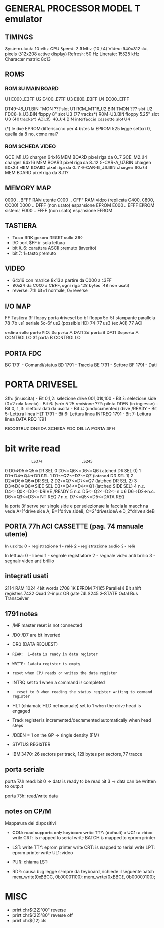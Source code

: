 # GENERAL PROCESSOR MODEL T emulator

## TIMINGS

System clock: 10 Mhz
CPU Speed: 2.5 Mhz (10 / 4)
Video: 640x312 dot pixels (512x208 active display)
Refresh: 50 Hz
Linerate: 15625 kHz
Character matrix: 8x13

## ROMS

### ROM SU MAIN BOARD

U1	E000..E3FF
U2	E400..E7FF
U3	E800..EBFF
U4	EC00..EFFF

DT49-48_U1.BIN     TMON ???             slot U1
ROM_MT16_U2.BIN    TMON ???             slot U2
FDC8-8_U3.BIN      floppy 8"            slot U3   (77 tracks*)
ROM-U3.BIN         floppy 5.25"         slot U3   (40 tracks*)
ACI_15-48_U4.BIN   interfaccia cassette slot U4

(*) le due EPROM differiscono per 4 bytes
    la EPROM 525 legge settori 0, quella da 8 no, come mai?

### ROM SCHEDA VIDEO

GCE_M1.U3          chargen 64x16        MEM BOARD  pixel riga da 0..7
GCE_M2.U4          chargen 64x16        MEM BOARD  pixel riga da 8..12
G-CAR-A_U7.BIN     chargen 80x24        MEM BOARD  pixel riga da 0..7
G-CAR-B_U8.BIN     chargen 80x24        MEM BOARD  pixel riga da 8..11?

## MEMORY MAP

0000 .. BFFF RAM utente
C000 .. CFFF RAM video  (replicata C400, C800, CC00)
D000 .. DFFF (non usato) espansione EPROM
E000 .. EFFF EPROM sistema
F000 .. FFFF (non usato) espansione EPROM

## TASTIERA

- Tasto BRK genera RESET sullo Z80
- I/O port $FF in sola lettura
- bit 0..6: carattera ASCII premuto (inverito)
- bit 7: 1=tasto premuto

## VIDEO

- 64x16 con matrice 8x13 a partire da C000 a c3FF
- 80x24 da C000 a CBFF, ogni riga 128 bytes (48 non usati)
- reverse: 7th bit=1 normale, 0=reverse

## I/O MAP

FF      Tastiera
3f      floppy porta drivesel
bc-bf   floppy
5c-5f   stampante parallela
78-7b   us1 seriale
6c-6f   us2 (possible HD)
74-77   us3 (ex ACI)
77      ACI

ordine delle porte PIO:
3c porta A DATI
3d porta B DATI
3e porta A CONTROLLO
3f porta B CONTROLLO

## PORTA FDC

BC 1791 - Comandi/status
BD 1791 - Traccia
BE 1791 - Settore
BF 1791 - Dati  

# PORTA DRIVESEL
3fh: (in uscita)
    - Bit 0,1,2: selezione drive 001,010,100
    - Bit 3: selezione side (0=2.nda faccia)
    - Bit 6: (solo 5.25 revisione ???) pilota DDEN
    (in ingresso)
    - Bit 0, 1, 3: rilettura dati da uscita
    - Bit 4: (undocumented) drive /READY
    - Bit 5: Lettura linea HLT 1791
    - Bit 6: Lettura linea INTREQ 1791
    - Bit 7: Lettura linea DATA REQ 1791

RICOSTRUZIONE DA SCHEDA FDC DELLA PORTA 3FH

bit         write                  read
=====================================================================
                LS374                  LS245
0           D0=>D5=>Q5=>DR SEL 0   D0<=Q6<=D6<=Q6 (latched DR SEL 0)
1           D1=>D4=>Q4=>DR SEL 1   D1<=Q7<=D7<=Q7 (latched DR SEL 1)
2           D2=>D6=>Q6=>DR SEL 2   D2<=Q7<=D7<=Q7 (latched DR SEL 2)
3           D3=>D8=>Q8=>SIDE SEL   D3<=Q4<=D4<=Q1 (latched SIDE SEL)
4           n.c.                   D4<=Q0<=D0<=DRIVE /READY
5           n.c.                   D5<=Q2<=D2<=n.c
6           D6=>D2=>n.c.           D6<=Q3<=D3<=INT REQ
7           n.c.                   D7<=Q5<=D5<=DATA REQ

la porta 3f serve per single side e per selezionare la faccia
la macchina vede A=1°drive side A, B=1°drive sideB, C=2°drivesideA e D_2°drive sideB

## PORTA 77h ACI CASSETTE (pag. 74 manuale utente)

In uscita:
0 - registrazione
1 - relè
2 - registrazione audio
3 - relè

In lettura:
0 - libero
1 - segnale registratore
2 - segnale video anti brillio
3 - segnale video anti brillio

## integrati usati

2114    RAM 1024 4bit words
2708    1K EPROM
74165   Parallel 8 Bit shift registers
7432    Quad 2-input OR gate
74LS245 3-STATE Octal Bus Transceiver

## 1791 notes

- /MR master reset is not connected
- /D0-/D7 are bit inverted
- DRQ (DATA REQUEST)
-     READ:  1=data is ready in data register
-     WRITE: 1=data register is empty
-     reset when CPU reads or writes the data register
- INTRQ set   to 1 when a command is completed
-       reset to 0 when reading the status register writing to command register
- HLT  (chiamato HLD nel manuale) set to 1 when the drive head is engaged
- Track register is incremented/decremented automatically when head steps
- /DDEN = 1 on the GP => single density (FM)
- STATUS REGISTER

- IBM 3470: 26 sectors per track, 128 bytes per sectors, 77 tracce

## porta seriale

porta 7Ah
    read: bit 0 => data is ready to be read
          bit 3 => data can be written to output

porta 78h: read/write data


## notes on CP/M

Mappatura dei dispositivi

- CON:
    read supports only keyboard
    write TTY: (default) e UC1: a video
    write CRT: is mapped to serial
    write BATCH is mapped to eprom printer

- LST:
    write TTY: eprom printer
    write CRT: is mapped to serial
    write LPT: eprom printer
    write UL1: video

- PUN: chiama LST:

- RDR: causa bug legge sempre da keyboard, richiede il seguente patch
       mem_write(0xBBCC, 0b00001100);
       mem_write(0xBBCE, 0b00000100);

# MISC

- print chr$(22)"00"    reverse
- print chr$(22)"80"    reverse off
- print chr$(12)        cls

